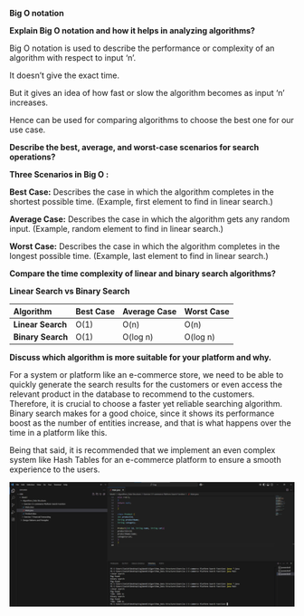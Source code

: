 ﻿**Big O notation**

**Explain Big O notation and how it helps in analyzing algorithms?**

Big O notation is used to describe the performance or complexity of an algorithm with respect to input ‘n’.

It doesn’t give the exact time.

But it gives an idea of how fast or slow the algorithm becomes as input ‘n’ increases.

Hence can be used for comparing algorithms to choose the best one for our use case.

**Describe the best, average, and worst-case scenarios for search operations?**

**Three Scenarios in Big O :**

**Best Case:** Describes the case in which the algorithm completes in the shortest possible time. (Example, first element to find in linear search.)

**Average Case:** Describes the case in which the algorithm gets any random input. (Example, random element to find in linear search.)

**Worst Case:** Describes the case in which the algorithm completes in the longest possible time. (Example, last element to find in linear search.)

**Compare the time complexity of linear and binary search algorithms?**

**Linear Search vs Binary Search**

|**Algorithm**|**Best Case**|**Average Case**|**Worst Case**|
| :- | :- | :- | :- |
|**Linear Search**|O(1)|O(n)|O(n)|
|**Binary Search**|O(1)|O(log n)|O(log n)|






**Discuss which algorithm is more suitable for your platform and why.**

For a system or platform like an e-commerce store, we need to be able to quickly generate the search results for the customers or even access the relevant product in the database to recommend to the customers. Therefore, it is crucial to choose a faster yet reliable searching algorithm. Binary search makes for a good choice, since it shows its performance boost as the number of entities increase, and that is what happens over the time in a platform like this.

Being that said, it is recommended that we implement an even complex system like Hash Tables for an e-commerce platform to ensure a smooth experience to the users.

![Code Execution Screenshot](Screenshot.png)

